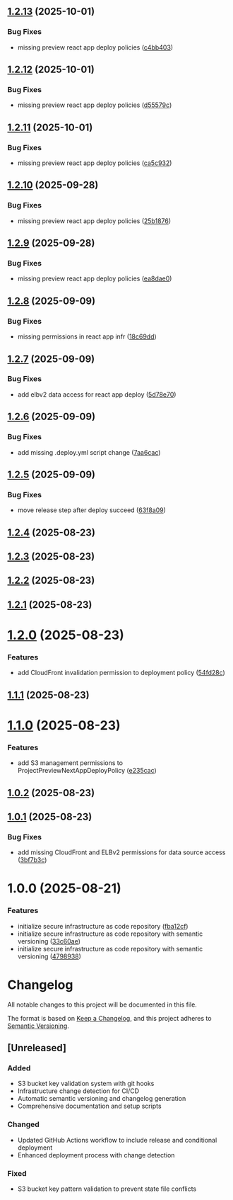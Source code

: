 ## [1.2.13](https://github.com/JakubPilkowski/kalabanaga-infra/compare/v1.2.12...v1.2.13) (2025-10-01)


### Bug Fixes

* missing preview react app deploy policies ([c4bb403](https://github.com/JakubPilkowski/kalabanaga-infra/commit/c4bb4032f8507633e8b7fba67382ce2081ed0237))

## [1.2.12](https://github.com/JakubPilkowski/kalabanaga-infra/compare/v1.2.11...v1.2.12) (2025-10-01)


### Bug Fixes

* missing preview react app deploy policies ([d55579c](https://github.com/JakubPilkowski/kalabanaga-infra/commit/d55579c4c1fa02684fbf9e908199e9350651f641))

## [1.2.11](https://github.com/JakubPilkowski/kalabanaga-infra/compare/v1.2.10...v1.2.11) (2025-10-01)


### Bug Fixes

* missing preview react app deploy policies ([ca5c932](https://github.com/JakubPilkowski/kalabanaga-infra/commit/ca5c932159aa33c368f20ea04ce92ff68762f9a0))

## [1.2.10](https://github.com/JakubPilkowski/kalabanaga-infra/compare/v1.2.9...v1.2.10) (2025-09-28)


### Bug Fixes

* missing preview react app deploy policies ([25b1876](https://github.com/JakubPilkowski/kalabanaga-infra/commit/25b1876c2b2246bdc2f5f8e0e96f858bc2f133a1))

## [1.2.9](https://github.com/JakubPilkowski/kalabanaga-infra/compare/v1.2.8...v1.2.9) (2025-09-28)


### Bug Fixes

* missing preview react app deploy policies ([ea8dae0](https://github.com/JakubPilkowski/kalabanaga-infra/commit/ea8dae0f3a9b262df49aff941fffc576a0e4bd8b))

## [1.2.8](https://github.com/JakubPilkowski/kalabanaga-infra/compare/v1.2.7...v1.2.8) (2025-09-09)


### Bug Fixes

* missing permissions in react app infr ([18c69dd](https://github.com/JakubPilkowski/kalabanaga-infra/commit/18c69dd7b928be143b14c9df27da7b70303d66ac))

## [1.2.7](https://github.com/JakubPilkowski/kalabanaga-infra/compare/v1.2.6...v1.2.7) (2025-09-09)


### Bug Fixes

* add elbv2 data access for react app deploy ([5d78e70](https://github.com/JakubPilkowski/kalabanaga-infra/commit/5d78e703c4fecfe884789a84f219794d48b50ba0))

## [1.2.6](https://github.com/JakubPilkowski/kalabanaga-infra/compare/v1.2.5...v1.2.6) (2025-09-09)


### Bug Fixes

* add missing .deploy.yml script change ([7aa6cac](https://github.com/JakubPilkowski/kalabanaga-infra/commit/7aa6cac391493de69644a377bf9712e6c85bcc6f))

## [1.2.5](https://github.com/JakubPilkowski/kalabanaga-infra/compare/v1.2.4...v1.2.5) (2025-09-09)


### Bug Fixes

* move release step after deploy succeed ([63f8a09](https://github.com/JakubPilkowski/kalabanaga-infra/commit/63f8a09effb7e8133a48d19567a200067d120bc1))

## [1.2.4](https://github.com/JakubPilkowski/kalabanaga-infra/compare/v1.2.3...v1.2.4) (2025-08-23)

## [1.2.3](https://github.com/JakubPilkowski/kalabanaga-infra/compare/v1.2.2...v1.2.3) (2025-08-23)

## [1.2.2](https://github.com/JakubPilkowski/kalabanaga-infra/compare/v1.2.1...v1.2.2) (2025-08-23)

## [1.2.1](https://github.com/JakubPilkowski/kalabanaga-infra/compare/v1.2.0...v1.2.1) (2025-08-23)

# [1.2.0](https://github.com/JakubPilkowski/kalabanaga-infra/compare/v1.1.1...v1.2.0) (2025-08-23)


### Features

* add CloudFront invalidation permission to deployment policy ([54fd28c](https://github.com/JakubPilkowski/kalabanaga-infra/commit/54fd28c6e6ad955280a19b54a97975250bdc67b7))

## [1.1.1](https://github.com/JakubPilkowski/kalabanaga-infra/compare/v1.1.0...v1.1.1) (2025-08-23)

# [1.1.0](https://github.com/JakubPilkowski/kalabanaga-infra/compare/v1.0.2...v1.1.0) (2025-08-23)


### Features

* add S3 management permissions to ProjectPreviewNextAppDeployPolicy ([e235cac](https://github.com/JakubPilkowski/kalabanaga-infra/commit/e235cac8e7319e034839b5c8aa8fa2c76d14253c))

## [1.0.2](https://github.com/JakubPilkowski/kalabanaga-infra/compare/v1.0.1...v1.0.2) (2025-08-23)

## [1.0.1](https://github.com/JakubPilkowski/kalabanaga-infra/compare/v1.0.0...v1.0.1) (2025-08-23)


### Bug Fixes

* add missing CloudFront and ELBv2 permissions for data source access ([3bf7b3c](https://github.com/JakubPilkowski/kalabanaga-infra/commit/3bf7b3c770f5897623228e2b84574197e42ac6a5))

# 1.0.0 (2025-08-21)


### Features

* initialize secure infrastructure as code repository ([fba12cf](https://github.com/JakubPilkowski/kalabanaga-infra/commit/fba12cf24c7fc50a1a791898d24b5548dac1117c))
* initialize secure infrastructure as code repository with semantic versioning ([33c60ae](https://github.com/JakubPilkowski/kalabanaga-infra/commit/33c60ae808b4d91b6d226fcbea4a7b549a3f2144))
* initialize secure infrastructure as code repository with semantic versioning ([4798938](https://github.com/JakubPilkowski/kalabanaga-infra/commit/47989385303a2f590b126f6f4e6e9ecad0a4700b))

# Changelog

All notable changes to this project will be documented in this file.

The format is based on [Keep a Changelog](https://keepachangelog.com/en/1.0.0/),
and this project adheres to [Semantic Versioning](https://semver.org/spec/v2.0.0.html).

## [Unreleased]

### Added

- S3 bucket key validation system with git hooks
- Infrastructure change detection for CI/CD
- Automatic semantic versioning and changelog generation
- Comprehensive documentation and setup scripts

### Changed

- Updated GitHub Actions workflow to include release and conditional deployment
- Enhanced deployment process with change detection

### Fixed

- S3 bucket key pattern validation to prevent state file conflicts
